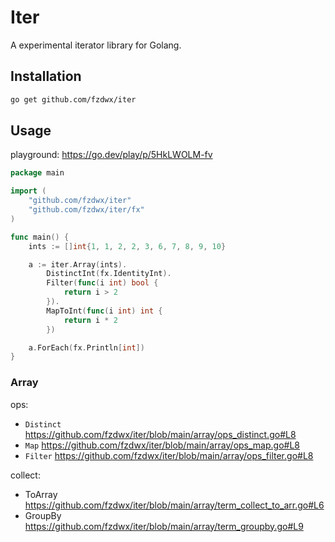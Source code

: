 # Iter

A experimental iterator library for Golang.

## Installation

```bash
go get github.com/fzdwx/iter
```

## Usage

playground: https://go.dev/play/p/5HkLWOLM-fv

```go
package main

import (
	"github.com/fzdwx/iter"
	"github.com/fzdwx/iter/fx"
)

func main() {
	ints := []int{1, 1, 2, 2, 3, 6, 7, 8, 9, 10}

	a := iter.Array(ints).
		DistinctInt(fx.IdentityInt).
		Filter(func(i int) bool {
			return i > 2
		}).
		MapToInt(func(i int) int {
			return i * 2
		})

	a.ForEach(fx.Println[int])
}
```

### Array

ops:

- `Distinct` https://github.com/fzdwx/iter/blob/main/array/ops_distinct.go#L8
- `Map` https://github.com/fzdwx/iter/blob/main/array/ops_map.go#L8
- `Filter` https://github.com/fzdwx/iter/blob/main/array/ops_filter.go#L8

collect:

- ToArray https://github.com/fzdwx/iter/blob/main/array/term_collect_to_arr.go#L6
- GroupBy https://github.com/fzdwx/iter/blob/main/array/term_groupby.go#L9